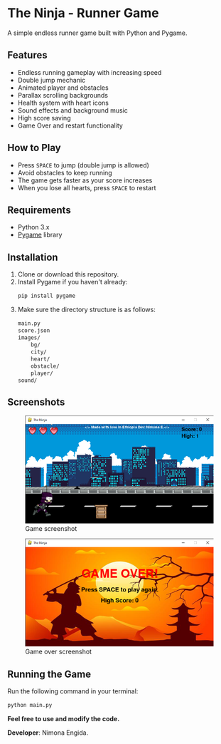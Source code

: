 # The Ninja - Runner Game

A simple endless runner game built with Python and Pygame.

## Features

- Endless running gameplay with increasing speed
- Double jump mechanic
- Animated player and obstacles
- Parallax scrolling backgrounds
- Health system with heart icons
- Sound effects and background music
- High score saving
- Game Over and restart functionality

## How to Play

- Press `SPACE` to jump (double jump is allowed)
- Avoid obstacles to keep running
- The game gets faster as your score increases
- When you lose all hearts, press `SPACE` to restart

## Requirements

- Python 3.x
- [Pygame](https://www.pygame.org/) library

## Installation

1. Clone or download this repository.
2. Install Pygame if you haven't already:
    ```sh
    pip install pygame
    ```
3. Make sure the directory structure is as follows:
    ```
    main.py
    score.json
    images/
        bg/
        city/
        heart/
        obstacle/
        player/
    sound/
    ```
## Screenshots
<figure>
    <img src="Ninja_runner/screenshot/screenshot.png" alt="Ninja Runner" width=600 cite>
    <figcaption>Game screenshot</figcaption>
</figure>

<figure>
    <img src="Ninja_runner/screenshot/over.png" alt="Ninja Runner" width=600 cite>
    <figcaption>Game over screenshot</figcaption>
</figure>


## Running the Game

Run the following command in your terminal:

```sh
python main.py
```

**Feel free to use and modify the code.**


**Developer**: Nimona Engida.

